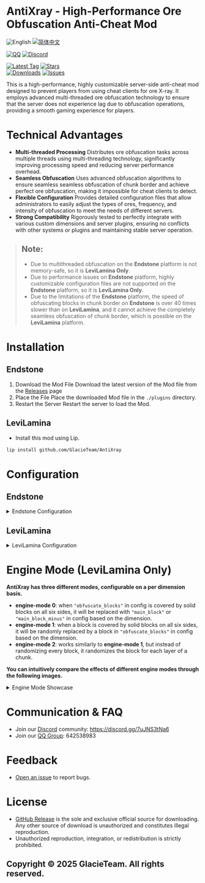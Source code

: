 # AntiXray - High-Performance Ore Obfuscation Anti-Cheat Mod

![English](https://img.shields.io/badge/English-inactive?style=for-the-badge)
[![简体中文](https://img.shields.io/badge/简体中文-informational?style=for-the-badge)](README.zh.md)

[![QQ](https://img.shields.io/badge/642538983-pink?style=for-the-badge&logo=qq)](https://qm.qq.com/q/1yn1ZHEoyY)
[![Discord](https://img.shields.io/discord/1346034987136192523?style=for-the-badge&logo=discord)](https://discord.gg/7uJNS3tNa6)

[![Latest Tag](https://img.shields.io/github/v/tag/GlacieTeam/AntiXray?label=Latest%20Tag&style=for-the-badge)](https://github.com/GlacieTeam/AntiXray/releases)
[![Stars](https://img.shields.io/github/stars/GlacieTeam/AntiXray.svg?style=for-the-badge)](https://github.com/GlacieTeam/AntiXray/stargazers)  
[![Downloads](https://img.shields.io/github/downloads/GlacieTeam/AntiXray/total?style=for-the-badge&color=%2300ff00)](https://github.com/GlacieTeam/AntiXray/releases)
[![Issues](https://img.shields.io/github/issues/GlacieTeam/AntiXray.svg?style=for-the-badge)](https://github.com/GlacieTeam/AntiXray/issues)

This is a high-performance, highly customizable server-side anti-cheat mod designed to prevent players from using cheat clients for ore X-ray. It employs advanced multi-threaded ore obfuscation technology to ensure that the server does not experience lag due to obfuscation operations, providing a smooth gaming experience for players.

# Technical Advantages
- **Multi-threaded Processing** Distributes ore obfuscation tasks across multiple threads using multi-threading technology, significantly improving processing speed and reducing server performance overhead.  
- **Seamless Obfuscation** Uses advanced obfuscation algorithms to ensure seamless seamless obfuscation of chunk border and achieve perfect ore obfuscation, making it impossible for cheat clients to detect.  
- **Flexible Configuration** Provides detailed configuration files that allow administrators to easily adjust the types of ores, frequency, and intensity of obfuscation to meet the needs of different servers.
- **Strong Compatibility** Rigorously tested to perfectly integrate with various custom dimensions and server plugins, ensuring no conflicts with other systems or plugins and maintaining stable server operation. 
> ## Note: 
> - Due to multithreaded obfuscation on the **Endstone** platform is not memory-safe, so it is **LeviLamina Only**.
> - Due to performance issues on **Endstone** platform, highly customizable configuration files are not supported on the **Endstone** platform, so it is **LeviLamina Only**.
> - Due to the limitations of the **Endstone** platform, the speed of obfuscating blocks in chunk border on **Endstone** is over 40 times slower than on **LeviLamina**, and it cannot achieve the completely seamless obfuscation of chunk border, which is possible on the **LeviLamina** platform.

# Installation
## Endstone
1. Download the Mod File Download the latest version of the Mod file from the [Releases](https://github.com/GlacieTeam/AntiXray/releases) page
2. Place the File Place the downloaded Mod file in the `./plugins` directory.
3. Restart the Server Restart the server to load the Mod.
## LeviLamina
- Install this mod using Lip.
```bash
lip install github.com/GlacieTeam/AntiXray
```

# Configuration
## Endstone
<details>
  <summary>Endstone Configuration</summary>

```json
{
    "obfuscate_border": false  // whether obfuscate chunck border, this will incur an additional performance overhead of 3-4 times.
}
```
</details>

## LeviLamina
<details>
  <summary>LeviLamina Configuration</summary>

```json
{
    "version": 1,  // config version, do NOT modify it 
    "max_threads": 4,  // The max number of threads used by the ore obfuscation engine, setting it to 0 means using the number of physical threads.
    "auto_solid_check": true,  // whether check solid block automatically. The detection of Vanilla squares is 100% correct, but the accuracy of Addon block detection depends on the Addon author.
    "treat_addon_blocks_as_non_solid": false,  // whether treat all blocks added by Addons as non-solid block.
    "solid_blocks": [  // optional. This will be used only when "auto_solid_check" is disabled. Specify solid blocks manually instead of automatically detecting.
        "minecraft:diamond_ore"
    ],
    "non_solid_blocks": [  // optional. If AntiXray can not automatically detect some non-solid blocks (such as some addon blocks, or some solid vanilla blocks with custom non-solid resource pack), you can add them here manually.
        "minecraft:packed_ice"
    ],
    "dimensions": {  // dimension config, you can also add custom dimensions
        "minecraft:nether": {
            "enable": true,    // enable obfuscation
            "engine_mode": 1,  // obfuscation engine mode, see engine mode for more details
            "max_height": 128,  // obfuscation max block y hight, must be a multiple of 16
            "update_radius": 2,  // update block radius, set it too large may cause performance issues.
            "obfuscate_blocks": [  // if you are using engine mode 0, these are blocks will hide, else are fake ores will send to clients.
                "minecraft:ancient_debris",
                "minecraft:nether_gold_ore",
                "minecraft:quartz_ore"
            ],
            "main_block": "minecraft:netherrack"  // optional. This will only be used in engine mode 0, will send ture ores as main block.
        },
        "minecraft:overworld": {
            "enable": true,
            "engine_mode": 2,
            "max_height": 256,
            "update_radius": 2,
            "obfuscate_blocks": [
                "minecraft:coal_ore",
                "minecraft:copper_ore",
                "minecraft:deepslate_coal_ore",
                "minecraft:deepslate_copper_ore",
                "minecraft:deepslate_diamond_ore",
                "minecraft:deepslate_emerald_ore",
                "minecraft:deepslate_gold_ore",
                "minecraft:deepslate_iron_ore",
                "minecraft:deepslate_lapis_ore",
                "minecraft:deepslate_redstone_ore",
                "minecraft:diamond_ore",
                "minecraft:emerald_ore",
                "minecraft:gold_ore",
                "minecraft:iron_ore",
                "minecraft:lapis_ore",
                "minecraft:raw_copper_block",
                "minecraft:raw_iron_block",
                "minecraft:redstone_ore"
            ],
            "main_block": "minecraft:stone",
            "main_block_minus": "minecraft:deepslate"   // optional. This will only be used in engine mode 0, will send ture ores as main block when block y is minus.
        }
        // You can also add custom dimensions here
    }
}
```
</details>

# Engine Mode (LeviLamina Only)
**AntiXray has three different modes, configurable on a per dimension basis.**
- **engine-mode 0**: when `"obfuscate_blocks"` in config is covered by solid blocks on all six sides, it will be replaced with `"main_block"` or `"main_block_minus"` in config based on the dimension.
- **engine-mode 1**: when a block is covered by solid blocks on all six sides, it will be randomly replaced by a block in `"obfuscate_blocks"` in config based on the dimension. 
- **engine-mode 2**: works similarly to **engine-mode 1**, but instead of randomizing every block, it randomizes the block for each layer of a chunk.

**You can intuitively compare the effects of different engine modes through the following images.**
<details>
  <summary>Engine Mode Showcase</summary>

### No AntiXray
![none](./pictures/none.jpg)
### Engine Mode 0
![engine-mode-0](./pictures/engine-mode-0.jpg)
### Engine Mode 1
![engine-mode-1](./pictures/engine-mode-1.jpg)
### Engine Mode 2
![engine-mode-2](./pictures/engine-mode-2.jpg)
</details>

# Communication & FAQ
- Join our [Discord](https://discord.gg/7uJNS3tNa6) community: https://discord.gg/7uJNS3tNa6
- Join our [QQ Group](https://qm.qq.com/q/1yn1ZHEoyY): 642538983

# Feedback
- [Open an issue](https://github.com/GlacieTeam/AntiXray/issues) to report bugs.

# License
- [GitHub Release](https://github.com/GlacieTeam/AntiXray/releases) is the sole and exclusive official source for downloading. Any other source of download is unauthorized and constitutes illegal reproduction. 
- Unauthorized reproduction, integration, or redistribution is strictly prohibited.

## Copyright © 2025 GlacieTeam. All rights reserved.
